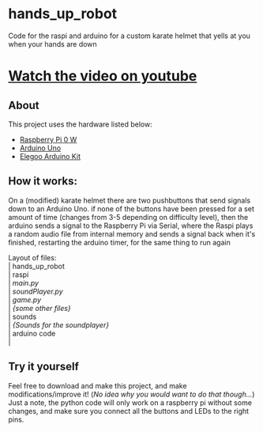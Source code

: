 # hands_up_robot
Code for the raspi and arduino for a custom karate helmet that yells at you when your hands are down

# [Watch the video on youtube](https://youtube.com)

## About
This project uses the hardware listed below:

* [Raspberry Pi 0 W](https://raspberrypi.org/products)
* [Arduino Uno](https://store.arduino.cc)
* [Elegoo Arduino Kit](https://www.amazon.com/ELEGOO-Project-Tutorial-Controller-Projects/dp/B01D8KOZF4/ref=sr_1_1_sspa?dchild=1&gclid=CjwKCAjwieuGBhAsEiwA1Ly_nRVXU7gvjTrQ3-CqXilhhYByVTwrCBprHiMRavElYcfAI-rEBF8OsBoCsyQQAvD_BwE&hvadid=182609996783&hvdev=c&hvlocphy=9004859&hvnetw=g&hvqmt=e&hvrand=12822772681615992111&hvtargid=kwd-198539702654&hydadcr=18008_9812099&keywords=elegoo+arduino+kit&qid=1624977713&sr=8-1-spons&psc=1&spLa=ZW5jcnlwdGVkUXVhbGlmaWVyPUExNjZDM0dQU0ZaRVMzJmVuY3J5cHRlZElkPUEwNDg4NDc0MktaOVk4RDJVRjE0RCZlbmNyeXB0ZWRBZElkPUEwOTE1MDY2MzhLWVhQOVdMOVNVQiZ3aWRnZXROYW1lPXNwX2F0ZiZhY3Rpb249Y2xpY2tSZWRpcmVjdCZkb05vdExvZ0NsaWNrPXRydWU=)


## How it works: 

On a (modified) karate helmet there are two pushbuttons that send signals down to an Arduino Uno.
if none of the buttons have been pressed for a set amount of time (changes from 3-5 depending on difficulty level), then the arduino sends
a signal to the Raspberry Pi via Serial, where the Raspi plays a random audio file from internal memory and sends a signal back when it's finished,
restarting the arduino timer, for the same thing to run again

Layout of files:  
| hands_up_robot  
  | raspi  
    | *main.py*  
    | *soundPlayer.py*  
    | *game.py*  
    | *{some other files}*  
    | sounds  
      | *{Sounds for the soundplayer}*  
  | arduino code  
  |  



## Try it yourself
Feel free to download and make this project, and make modifications/improve it! (*No idea why you would want to do that though...*)
Just a note, the python code will only work on a raspberry pi without some changes, 
and make sure you connect all the buttons and LEDs to the right pins.
